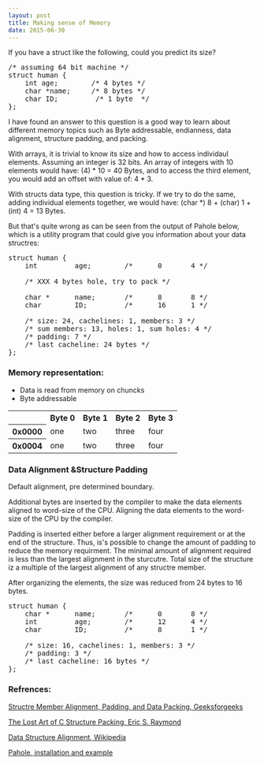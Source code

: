```yaml
---
layout: post
title: Making sense of Memory
date: 2015-06-30
---
```


If you have a struct like the following, could you predict its size?

<pre>
/* assuming 64 bit machine */
struct human {
    int age;        /* 4 bytes */
    char *name;     /* 8 bytes */
    char ID;         /* 1 byte  */
};
</pre>

I have found an answer to this question is a good way to learn about
different memory topics such as Byte addressable, endianness, data alignment, structure padding, and packing.

With arrays, it is trivial to know its size and how to access individaul elements. Assuming an integer is 32 bits.
An array of integers with 10 elements would have: (4) * 10 = 40 Bytes, and to access the third element, 
you would add an offset with value of: 4 * 3. 

With structs data type, this question is tricky. If we try to do the same, adding individual elements together, we would have:
(char *) 8 + (char) 1 + (int) 4 = 13 Bytes.

But that's quite wrong as can be seen from the output of Pahole below, 
which is a utility program that could give you information about your data structres:

<pre>
struct human {
    int         age;        /*      0       4 */

    /* XXX 4 bytes hole, try to pack */

    char *      name;       /*      8       8 */
    char        ID;         /*      16      1 */

    /* size: 24, cachelines: 1, members: 3 */
    /* sum members: 13, holes: 1, sum holes: 4 */
    /* padding: 7 */
    /* last cacheline: 24 bytes */
};
</pre>


### Memory representation:

* Data is read from memory on chuncks
* Byte addressable

<table style="width:100%">
<tr>
    <th></th>
    <th>Byte 0</th>
    <th>Byte 1</th>
    <th>Byte 2</th>
    <th>Byte 3</th>
</tr>
<tr>
    <th>0x0000</th>
    <td>one</td>
    <td>two</td>
    <td>three</td>
    <td>four</td>
</tr>
<tr>
    <th>0x0004</th>
    <td>one</td>
    <td>two</td>
    <td>three</td>
    <td>four</td>
</tr>
</table>

### Data Alignment &Structure Padding

Default alignment, pre determined boundary.

Additional bytes are inserted by the compiler to make the data elements aligned to word-size of the CPU.
Aligning the data elements to the word-size of the CPU by the compiler.

Padding is inserted either before a larger alignment requirement or at the end of the structure.
Thus, is's possible to change the amount of padding to reduce the memory requirment.
The minimal amount of alignment required is less than the largest alignment in the sturcutre.
Total size of the structure iz a multiple of the largest alignment of any structre member.

After organizing the elements, the size was reduced from 24 bytes to 16 bytes.

<pre>
struct human {
    char *      name;       /*      0       8 */
    int         age;        /*      12      4 */
    char        ID;         /*      8       1 */

    /* size: 16, cachelines: 1, members: 3 */
    /* padding: 3 */
    /* last cacheline: 16 bytes */
};
</pre>

### Refrences:

[Structre Member Alignment, Padding, and Data Packing, Geeksforgeeks](http://www.geeksforgeeks.org/structure-member-alignment-padding-and-data-packing/)

[The Lost Art of C Structure Packing, Eric S. Raymond](http://www.catb.org/esr/structure-packing/)

[Data Structure Alignment, Wikipedia](https://en.wikipedia.org/wiki/Data_structure_alignment)

[Pahole, installation and example](https://nenadsprojects.wordpress.com/tag/pahole/)

